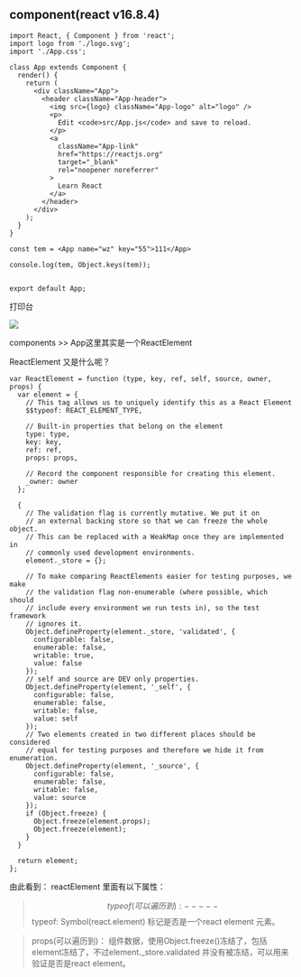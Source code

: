 ## component(react v16.8.4) ##


    
    import React, { Component } from 'react';
    import logo from './logo.svg';
    import './App.css';
    
    class App extends Component {
      render() {
        return (
          <div className="App">
            <header className="App-header">
              <img src={logo} className="App-logo" alt="logo" />
              <p>
                Edit <code>src/App.js</code> and save to reload.
              </p>
              <a
                className="App-link"
                href="https://reactjs.org"
                target="_blank"
                rel="noopener noreferrer"
              >
                Learn React
              </a>
            </header>
          </div>
        );
      }
    }
    
    const tem = <App name="wz" key="55">111</App>
    
    console.log(tem, Object.keys(tem));
    
    
    export default App;
    
    
  打印台
  
  ![](https://i.imgur.com/kHYhycT.png)
  
  components >> App这里其实是一个ReactElement
  
  ReactElement 又是什么呢？
  
    var ReactElement = function (type, key, ref, self, source, owner, props) {
      var element = {
        // This tag allows us to uniquely identify this as a React Element
        $$typeof: REACT_ELEMENT_TYPE,
    
        // Built-in properties that belong on the element
        type: type,
        key: key,
        ref: ref,
        props: props,
    
        // Record the component responsible for creating this element.
        _owner: owner
      };
    
      {
        // The validation flag is currently mutative. We put it on
        // an external backing store so that we can freeze the whole object.
        // This can be replaced with a WeakMap once they are implemented in
        // commonly used development environments.
        element._store = {};
    
        // To make comparing ReactElements easier for testing purposes, we make
        // the validation flag non-enumerable (where possible, which should
        // include every environment we run tests in), so the test framework
        // ignores it.
        Object.defineProperty(element._store, 'validated', {
          configurable: false,
          enumerable: false,
          writable: true,
          value: false
        });
        // self and source are DEV only properties.
        Object.defineProperty(element, '_self', {
          configurable: false,
          enumerable: false,
          writable: false,
          value: self
        });
        // Two elements created in two different places should be considered
        // equal for testing purposes and therefore we hide it from enumeration.
        Object.defineProperty(element, '_source', {
          configurable: false,
          enumerable: false,
          writable: false,
          value: source
        });
        if (Object.freeze) {
          Object.freeze(element.props);
          Object.freeze(element);
        }
      }
    
      return element;
    };
  
  
  由此看到：
  reactElement 里面有以下属性：
  >$$typeof(可以遍历到): ----- $$typeof: Symbol(react.element) 标记是否是一个react element 元素。

  >props(可以遍历到)： 组件数据，使用Object.freeze()冻结了，包括element冻结了，不过element._store.validated 并没有被冻结，可以用来验证是否是react element。
  
  >
  
  
  